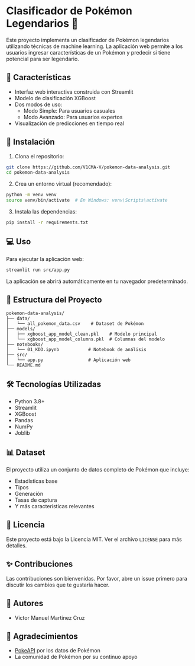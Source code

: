 # Clasificador de Pokémon Legendarios 🧬

Este proyecto implementa un clasificador de Pokémon legendarios utilizando técnicas de machine learning. La aplicación web permite a los usuarios ingresar características de un Pokémon y predecir si tiene potencial para ser legendario.

## 🌟 Características

- Interfaz web interactiva construida con Streamlit
- Modelo de clasificación XGBoost
- Dos modos de uso:
  - Modo Simple: Para usuarios casuales
  - Modo Avanzado: Para usuarios expertos
- Visualización de predicciones en tiempo real

## 🚀 Instalación

1. Clona el repositorio:
```bash
git clone https://github.com/V1CMA-V/pokemon-data-analysis.git
cd pokemon-data-analysis
```

2. Crea un entorno virtual (recomendado):
```bash
python -m venv venv
source venv/bin/activate  # En Windows: venv\Scripts\activate
```

3. Instala las dependencias:
```bash
pip install -r requirements.txt
```

## 💻 Uso

Para ejecutar la aplicación web:

```bash
streamlit run src/app.py
```

La aplicación se abrirá automáticamente en tu navegador predeterminado.

## 📁 Estructura del Proyecto

```
pokemon-data-analysis/
├── data/
│   └── all_pokemon_data.csv    # Dataset de Pokémon
├── models/
│   ├── xgboost_app_model_clean.pkl    # Modelo principal
│   └── xgboost_app_model_columns.pkl  # Columnas del modelo
├── notebooks/
│   └── 01_KDD.ipynb           # Notebook de análisis
├── src/
│   └── app.py                 # Aplicación web
└── README.md
```

## 🛠️ Tecnologías Utilizadas

- Python 3.8+
- Streamlit
- XGBoost
- Pandas
- NumPy
- Joblib

## 📊 Dataset

El proyecto utiliza un conjunto de datos completo de Pokémon que incluye:
- Estadísticas base
- Tipos
- Generación
- Tasas de captura
- Y más características relevantes

## 📝 Licencia

Este proyecto está bajo la Licencia MIT. Ver el archivo `LICENSE` para más detalles.

## ✨ Contribuciones

Las contribuciones son bienvenidas. Por favor, abre un issue primero para discutir los cambios que te gustaría hacer.

## 👥 Autores

- Victor Manuel Martinez Cruz

## 🙏 Agradecimientos

- [PokeAPI](https://pokeapi.co/) por los datos de Pokémon
- La comunidad de Pokémon por su continuo apoyo
